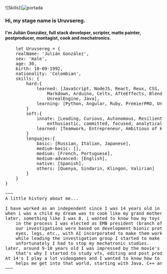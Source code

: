 ![Skills](![portada](https://user-images.githubusercontent.com/121077072/235540617-28df1192-9919-47b3-89e1-f79a2e97a107.png)
### Hi, my stage name is Uruvsereg.
#### I'm Julián González, full stack developer, scripter, matte painter, postproducer, montagist, cook and mechatronics.
<pre>
    let Uruvsereg = {
    realName: 'Julián González',
    sex: 'male',
    age: 30,
    birth: 10-09-1992,
    nationality: 'Colombian',
    skills: {
        hard:{
            learned: [JavaScript, NodeJS, React, Reux, CSS, HTML, Postgres,
                Markdown, Arduino, Celtx, AfteEffects, Blender, Photoshop,
                UnrealEngine, Java],
            learning: [Python, Angular, Ruby, PremierPRO, Unity, C++, C#]
        }
        soft:{
            innate: [Leading, Curious, Autonomous, Resilient, Creative,
                enthusiastic, committed, focused, analytical],
            learned: [Teamwork, Entrepreneur, Ambitious of knowledge]
        }
        lenguajes:{
            basic: [Russian, Italian, Japanese],
            medium-basic: [],
            medium: [French, Portuguese],
            medium-advanced: [English],
            native: [Spanish],
            others: [Quenya, Sindarin, Klingon, Valirian]
        }
    }
}

~~~
A little history about me...

I have worked as an independent since I was 14 years old in cook as chocolate maker.
when i was a child my dream was to cook like my grand mother, and that was my first study.
later, something like I was 8, i wanted to know how my toys work,that's why I study mechatronics,
    in the process I was elected as EMB president (branch of investigation in the IEEE),
    our investigations were based on development bionic prothesis that suply the function of arms,
    eyes, legs, etc., with AI incorporated to make them work easily, that makes me interested in programming,
    while leading the investigation group I started to make my final project, an pure holographic system,
    unfortunately I had to stop my mechatronic studies.
later, around 9-10 years old I was impressed by the movie's vfx, and decided to make my own movies,
    that's why I started to study vfx, editing and post production.
At 14's I play a lot videogames and I wanted to know how to do them, fortunately, my studies in mechatronics
    helps me get into that world, starting with Java, C++ and C# 
~~~


<!--
**Uruvsereg/Uruvsereg** is a ✨ _special_ ✨ repository because its `README.md` (this file) appears on your GitHub profile.

Here are some ideas to get you started:

- 🔭 I’m currently working on ...
- 🌱 I’m currently learning ...
- 👯 I’m looking to collaborate on ...
- 🤔 I’m looking for help with ...
- 💬 Ask me about ...
- 📫 How to reach me: ...
- 😄 Pronouns: ...
- ⚡ Fun fact: ...
-->

